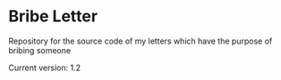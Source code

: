 # Bribe Letter
Repository for the source code of my letters which have the purpose of bribing someone

Current version: 1.2
